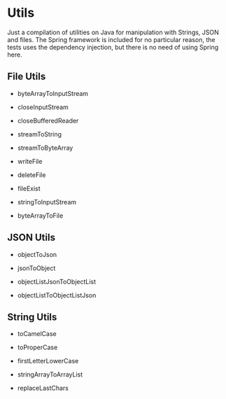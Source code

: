 # Utils

Just a compilation of utilities on Java for manipulation with Strings, JSON and files. The Spring framework is included for no particular reason, the tests uses the dependency injection, but there is no need of using Spring here.

## File Utils

* byteArrayToInputStream

* closeInputStream

* closeBufferedReader

* streamToString

* streamToByteArray

* writeFile

* deleteFile

* fileExist

* stringToInputStream

* byteArrayToFile

## JSON Utils

* objectToJson

* jsonToObject

* objectListJsonToObjectList

* objectListToObjectListJson

## String Utils

* toCamelCase

* toProperCase

* firstLetterLowerCase

* stringArrayToArrayList

* replaceLastChars